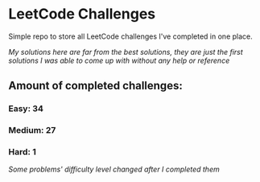 
# LeetCode Challenges

Simple repo to store all LeetCode challenges I've completed in one place.

<i>My solutions here are far from the best solutions, they are just the first solutions I was able to come up with without any help or reference</i>

## Amount of completed challenges:

### Easy: 34

### Medium: 27

### Hard: 1

<i>Some problems' difficulty level changed after I completed them</i>
